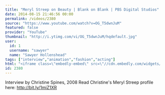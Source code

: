 ```yaml
---
title: "Meryl Streep on Beauty | Blank on Blank | PBS Digital Studios"
date: 2014-08-15 21:46:56 00:00
permalink: /videos/2380
source: "https://www.youtube.com/watch?v=OG_T5dwnJuM"
featured: false
provider: "YouTube"
thumbnail: "http://i.ytimg.com/vi/OG_T5dwnJuM/hqdefault.jpg"
user:
  id: 1
  username: "sawyer"
  name: "Sawyer Hollenshead"
tags: ["interview","animation","fashion","acting"]
html: "<iframe class=\"embedly-embed\" src=\"//cdn.embedly.com/widgets/media.html?src=http%3A%2F%2Fwww.youtube.com%2Fembed%2FOG_T5dwnJuM%3Fwmode%3Dtransparent%26feature%3Doembed&wmode=transparent&url=http%3A%2F%2Fwww.youtube.com%2Fwatch%3Fv%3DOG_T5dwnJuM&image=http%3A%2F%2Fi.ytimg.com%2Fvi%2FOG_T5dwnJuM%2Fhqdefault.jpg&key=daaebf4d9cdd46779200162d0ca86e20&type=text%2Fhtml&schema=youtube\" width=\"854\" height=\"480\" scrolling=\"no\" frameborder=\"0\" allowfullscreen></iframe>"
id: 2380
---
```


Interview by Christine Spines, 2008 
Read Christine's Meryl Streep profile here: http://bit.ly/1miZ1XR